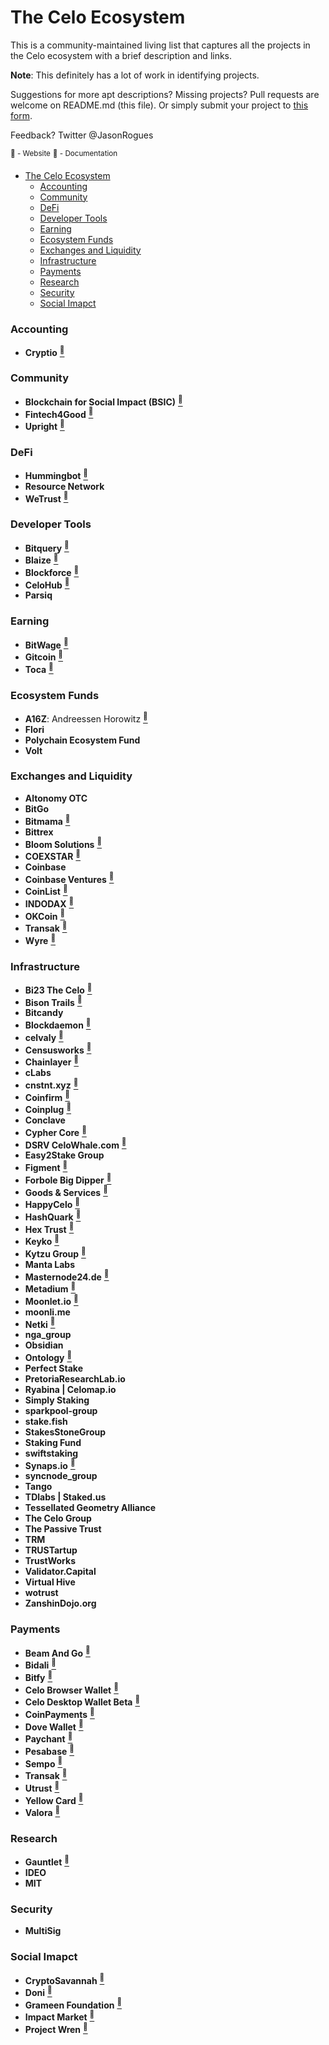 # The Celo Ecosystem
This is a community-maintained living list that captures all the projects in the Celo ecosystem with a brief description and links.

**Note**: This definitely has a lot of work in identifying projects.

Suggestions for more apt descriptions? Missing projects? Pull requests are welcome on README.md (this file). Or simply submit your project to [this form](https://forms.gle/rcxikkRRoS9FptC28).

Feedback? Twitter @JasonRogues

<sup>:link: - Website</sup>
<sup>:page_facing_up: - Documentation</sup>

- [The Celo Ecosystem](#the-celo-ecosystem)
    + [Accounting](#accounting)
    + [Community](#community)
    + [DeFi](#defi)
    + [Developer Tools](#developer-tools)
    + [Earning](#earning)
    + [Ecosystem Funds](#ecosystem-funds)
    + [Exchanges and Liquidity](#exchanges-and-liquidity)
    + [Infrastructure](#infrastructure)
    + [Payments](#payments)
    + [Research](#research)
    + [Security](#security)
    + [Social Imapct](#social-imapct)

### Accounting
* **Cryptio** [<sup>:link:</sup>](https://cryptio.co)

### Community
* **Blockchain for Social Impact (BSIC)** [<sup>:link:</sup>](https://blockchainforsocialimpact.com/)
* **Fintech4Good** [<sup>:link:</sup>](https://www.fintech4good.co/)
* **Upright** [<sup>:link:</sup>](https://www.celocamp.com/)

### DeFi
* **Hummingbot** [<sup>:link:</sup>](https://hummingbot.io/)
* **Resource Network**
* **WeTrust** [<sup>:link:</sup>](https://www.wetrust.io/)

### Developer Tools
* **Bitquery** [<sup>:link:</sup>](https://explorer.bitquery.io/celo_rc1)
* **Blaize** [<sup>:link:</sup>](https://blaize.tech)
* **Blockforce** [<sup>:link:</sup>](https://blockforce.in/)
* **CeloHub** [<sup>:link:</sup>](https://celohub.org/)
* **Parsiq**

### Earning
* **BitWage** [<sup>:link:</sup>](https://bitwage.com/)
* **Gitcoin** [<sup>:link:</sup>](https://gitcoin.co/)
* **Toca** [<sup>:link:</sup>](https://tocalabs.org/)

### Ecosystem Funds
* **A16Z**: Andreessen Horowitz [<sup>:link:</sup>](https://a16z.com)
* **Flori**
* **Polychain Ecosystem Fund**
* **Volt**

### Exchanges and Liquidity
* **Altonomy OTC**
* **BitGo**
* **Bitmama** [<sup>:link:</sup>](https://bitmama.io/)
* **Bittrex**
* **Bloom Solutions** [<sup>:link:</sup>](https://www.bloom.solutions/)
* **COEXSTAR** [<sup>:link:</sup>](www.coexstar.ph)
* **Coinbase**
* **Coinbase Ventures** [<sup>:link:</sup>](https://ventures.coinbase.com/)
* **CoinList** [<sup>:link:</sup>](https://coinlist.co/)
* **INDODAX** [<sup>:link:</sup>](https://indodax.com/market/CELOIDR)
* **OKCoin** [<sup>:link:</sup>](https://www.okcoin.com/spot/full/cusd-usd)
* **Transak** [<sup>:link:</sup>](https://transak.com/)
* **Wyre** [<sup>:link:</sup>](https://www.sendwyre.com/)

### Infrastructure
* **Bi23 The Celo** [<sup>:link:</sup>](https://bi23.com)
* **Bison Trails** [<sup>:link:</sup>](https://bisontrails.co/?gclid=Cj0KCQjwu6fzBRC6ARIsAJUwa2T_U47-qmqqg-3e_I5-QGW3IvTxY9CuRUscvVa3jvCP86d0CXluJHwaAurDEALw_wcB)
* **Bitcandy** 
* **Blockdaemon** [<sup>:link:</sup>](https://blockdaemon.com/)
* **celvaly** [<sup>:link:</sup>](https://celvaly.com/)
* **Censusworks** [<sup>:link:</sup>](https://censusworks.com/)
* **Chainlayer** [<sup>:link:</sup>](https://www.chainlayer.io/)
* **cLabs** 
* **cnstnt.xyz** [<sup>:link:</sup>](https://cnstnt.xyz/)
* **Coinfirm** [<sup>:link:</sup>](https://www.coinfirm.com/)
* **Coinplug** [<sup>:link:</sup>](https://coinplug.com/)
* **Conclave** 
* **Cypher Core** [<sup>:link:</sup>](https://cyphercore.io/)
* **DSRV CeloWhale.com** [<sup>:link:</sup>](https://www.celowhale.com/servlet/web/GroupDashboard_selectPage)
* **Easy2Stake Group** 
* **Figment** [<sup>:link:</sup>](https://figment.io)
* **Forbole Big Dipper** [<sup>:link:</sup>](https://forbole.com/)
* **Goods & Services** [<sup>:link:</sup>](https://www.goodsandservices.xyz/)
* **HappyCelo** [<sup>:link:</sup>](https://www.happycelo.com/)
* **HashQuark** [<sup>:link:</sup>](https://www.hashquark.io/)
* **Hex Trust** [<sup>:link:</sup>](https://hextrust.com/)
* **Keyko** [<sup>:link:</sup>](https://www.keyko.io/)
* **Kytzu Group** [<sup>:link:</sup>](https://kytzu.com/)
* **Manta Labs** 
* **Masternode24.de** [<sup>:link:</sup>](https://masternode24.de/)
* **Metadium** [<sup>:link:</sup>](https://www.metadium.com/)
* **Moonlet.io** [<sup>:link:</sup>](https://moonlet.io)
* **moonli.me** 
* **Netki** [<sup>:link:</sup>](https://netki.com/)
* **nga_group** 
* **Obsidian** 
* **Ontology** [<sup>:link:</sup>](https://ont.io/)
* **Perfect Stake** 
* **PretoriaResearchLab.io** 
* **Ryabina | Celomap.io** 
* **Simply Staking** 
* **sparkpool-group** 
* **stake.fish** 
* **StakesStoneGroup** 
* **Staking Fund** 
* **swiftstaking** 
* **Synaps.io** [<sup>:link:</sup>](synaps.io)
* **syncnode_group** 
* **Tango** 
* **TDlabs | Staked.us** 
* **Tessellated Geometry Alliance** 
* **The Celo Group** 
* **The Passive Trust** 
* **TRM** 
* **TRUSTartup** 
* **TrustWorks** 
* **Validator.Capital** 
* **Virtual Hive** 
* **wotrust** 
* **ZanshinDojo.org** 

### Payments
* **Beam And Go** [<sup>:link:</sup>](https://www.beamandgo.com/)
* **Bidali** [<sup>:link:</sup>](https://www.bidali.com/)
* **Bitfy** [<sup>:link:</sup>](https://bitfy.app/en/)
* **Celo Browser Wallet** [<sup>:link:</sup>](https://chrome.google.com/webstore/detail/celoextensionwallet/kkilomkmpmkbdnfelcpgckmpcaemjcdh)
* **Celo Desktop Wallet Beta** [<sup>:link:</sup>](https://celowallet.app/)
* **CoinPayments** [<sup>:link:</sup>](https://www.coinpayments.net/)
* **Dove Wallet** [<sup>:link:</sup>](https://dovewallet.com/)
* **Paychant** [<sup>:link:</sup>](https://paychant.com/)
* **Pesabase** [<sup>:link:</sup>](https://kesholabs.com/)
* **Sempo** [<sup>:link:</sup>](https://withsempo.com/)
* **Transak** [<sup>:link:</sup>](https://transak.com/)
* **Utrust** [<sup>:link:</sup>](https://utrust.com/)
* **Yellow Card** [<sup>:link:</sup>](https://www.yellowcard.io/)
* **Valora** [<sup>:link:</sup>](https://valoraapp.com)

### Research
* **Gauntlet** [<sup>:link:</sup>](https://gauntlet.network)
* **IDEO**
* **MIT**

### Security
* **MultiSig**

### Social Imapct
* **CryptoSavannah** [<sup>:link:</sup>](https://cryptosavannah.com/)
* **Doni** [<sup>:link:</sup>](doni.app)
* **Grameen Foundation** [<sup>:link:</sup>](www.grameenfoundation.org)
* **Impact Market** [<sup>:link:</sup>](https://impactmarket.com)
* **Project Wren** [<sup>:link:</sup>](https://projectwren.com/)
